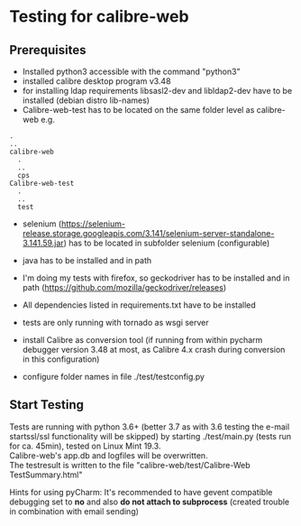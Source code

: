 # Testing for calibre-web

## Prerequisites

- Installed python3 accessible with the command "python3"
- installed calibre desktop program v3.48
- for installing ldap requirements libsasl2-dev and libldap2-dev have to be installed (debian distro lib-names)
- Calibre-web-test has to be located on the same folder level as calibre-web
e.g.
```
.
..
calibre-web
  .
  ..
  cps
Calibre-web-test
  .
  ..
  test
```

- selenium (https://selenium-release.storage.googleapis.com/3.141/selenium-server-standalone-3.141.59.jar) has to be located in subfolder selenium (configurable)
- java has to be installed and in path

- I'm doing my tests with firefox, so geckodriver has to be installed and in path (https://github.com/mozilla/geckodriver/releases)

- All dependencies listed in requirements.txt have to be installed

- tests are only running with tornado as wsgi server

- install Calibre as conversion tool (if running from within pycharm debugger version 3.48 at most, as Calibre 4.x crash during conversion in this configuration)

- configure folder names in file ./test/testconfig.py

## Start Testing

Tests are running with python 3.6+ (better 3.7 as with 3.6 testing the e-mail startssl/ssl functionality will be skipped) by starting ./test/main.py (tests run for ca. 45min), tested on Linux Mint 19.3. \
Calibre-web's app.db and logfiles will be overwritten.\
The testresult is written to the file "calibre-web/test/Calibre-Web TestSummary.html"

Hints for using pyCharm: 
It's recommended to have gevent compatible debugging set to **no** and also **do not attach to subprocess** (created trouble in combination with email sending)

